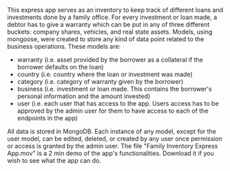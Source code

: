 This express app serves as an inventory to keep track of different loans and investments done by a family office. For every investment or loan made, a debtor has to give a warranty which can be put in any of three different buckets: company shares, vehicles, and real state assets. Models, using mongoose, were created to store any kind of data point related to the business operations. These models are: 

- warranty (i.e. asset provided by the borrower as a collateral if the borrower defaults on the loan) 
- country (i.e. country where the loan or investment was made)
- category (i.e. category of warranty given by the borrower)
- business (i.e. investment or loan made. This contains the borrower's personal information and the amount invested)
- user (i.e. each user that has access to the app. Users access has to be approved by the admin user for them to have access to each of the endpoints in the app)

All data is stored in MongoDB. Each instance of any model, except for the user model, can be edited, deleted, or created by any user once permission or access is granted by the admin user. The file "Family Inventory Express App.mov" is a 2 min demo of the app's functionalities. Download it if you wish to see what the app can do. 
